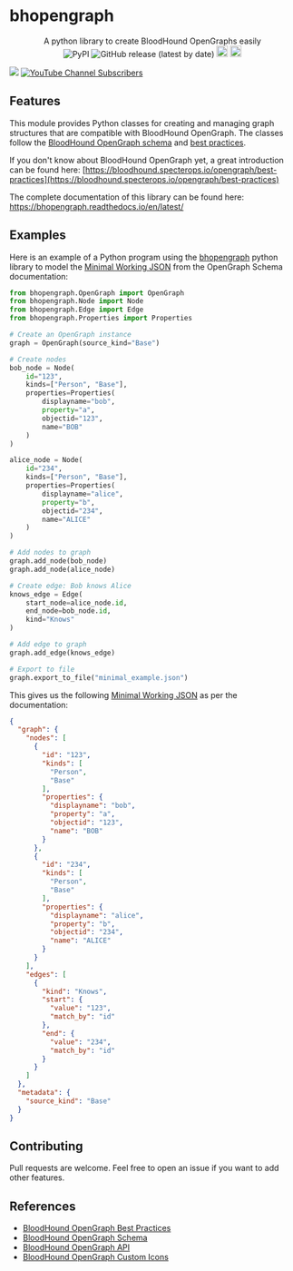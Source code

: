 # bhopengraph

<p align="center">
  A python library to create BloodHound OpenGraphs easily
  <br>
  <img alt="PyPI" src="https://img.shields.io/pypi/v/bhopengraph">
  <img alt="GitHub release (latest by date)" src="https://img.shields.io/github/v/release/p0dalirius/bhopengraph">
  <a href="https://specterops.io/bloodhound-enterprise/" title="Get BloodHound Enterprise"><img alt="Get BloodHound Enterprise" height=20px src="https://mintlify.s3.us-west-1.amazonaws.com/specterops/assets/enterprise-edition-pill-tag.svg"></a>
  <a href="https://specterops.io/bloodhound-community-edition/" title="Get BloodHound Community"><img alt="Get BloodHound Community" height=20px src="https://mintlify.s3.us-west-1.amazonaws.com/specterops/assets/community-edition-pill-tag.svg"></a>
  <br>
  
  <a href="https://twitter.com/intent/follow?screen_name=podalirius_" title="Follow"><img src="https://img.shields.io/twitter/follow/podalirius_?label=Podalirius&style=social"></a>
  <a href="https://www.youtube.com/c/Podalirius_?sub_confirmation=1" title="Subscribe"><img alt="YouTube Channel Subscribers" src="https://img.shields.io/youtube/channel/subscribers/UCF_x5O7CSfr82AfNVTKOv_A?style=social"></a>
  <br>
</p>

## Features

This module provides Python classes for creating and managing graph structures that are compatible with BloodHound OpenGraph. The classes follow the [BloodHound OpenGraph schema](https://bloodhound.specterops.io/opengraph/schema) and [best practices](https://bloodhound.specterops.io/opengraph/best-practices).

If you don't know about BloodHound OpenGraph yet, a great introduction can be found here: [https://bloodhound.specterops.io/opengraph/best-practices](https://bloodhound.specterops.io/opengraph/best-practices)

The complete documentation of this library can be found here: https://bhopengraph.readthedocs.io/en/latest/ 

## Examples

Here is an example of a Python program using the [bhopengraph](https://github.com/p0dalirius/bhopengraph) python library to model the [Minimal Working JSON](https://bloodhound.specterops.io/opengraph/schema#minimal-working-json) from the OpenGraph Schema documentation:

```py
from bhopengraph.OpenGraph import OpenGraph
from bhopengraph.Node import Node
from bhopengraph.Edge import Edge
from bhopengraph.Properties import Properties

# Create an OpenGraph instance
graph = OpenGraph(source_kind="Base")

# Create nodes
bob_node = Node(
    id="123",
    kinds=["Person", "Base"],
    properties=Properties(
        displayname="bob",
        property="a",
        objectid="123",
        name="BOB"
    )
)

alice_node = Node(
    id="234",
    kinds=["Person", "Base"],
    properties=Properties(
        displayname="alice",
        property="b",
        objectid="234",
        name="ALICE"
    )
)

# Add nodes to graph
graph.add_node(bob_node)
graph.add_node(alice_node)

# Create edge: Bob knows Alice
knows_edge = Edge(
    start_node=alice_node.id,
    end_node=bob_node.id,
    kind="Knows"
)

# Add edge to graph
graph.add_edge(knows_edge)

# Export to file
graph.export_to_file("minimal_example.json")
```

This gives us the following [Minimal Working JSON](https://bloodhound.specterops.io/opengraph/schema#minimal-working-json) as per the documentation:

```json
{
  "graph": {
    "nodes": [
      {
        "id": "123",
        "kinds": [
          "Person",
          "Base"
        ],
        "properties": {
          "displayname": "bob",
          "property": "a",
          "objectid": "123",
          "name": "BOB"
        }
      },
      {
        "id": "234",
        "kinds": [
          "Person",
          "Base"
        ],
        "properties": {
          "displayname": "alice",
          "property": "b",
          "objectid": "234",
          "name": "ALICE"
        }
      }
    ],
    "edges": [
      {
        "kind": "Knows",
        "start": {
          "value": "123",
          "match_by": "id"
        },
        "end": {
          "value": "234",
          "match_by": "id"
        }
      }
    ]
  },
  "metadata": {
    "source_kind": "Base"
  }
}
```

## Contributing

Pull requests are welcome. Feel free to open an issue if you want to add other features.

## References

- [BloodHound OpenGraph Best Practices](https://bloodhound.specterops.io/opengraph/best-practices)
- [BloodHound OpenGraph Schema](https://bloodhound.specterops.io/opengraph/schema)
- [BloodHound OpenGraph API](https://bloodhound.specterops.io/opengraph/api)
- [BloodHound OpenGraph Custom Icons](https://bloodhound.specterops.io/opengraph/custom-icons)
